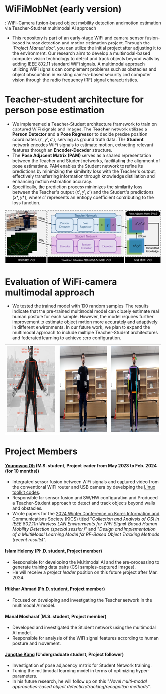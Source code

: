# WiFiMobNet (early version)
: WiFi-Camera fusion-based object mobility detection and motion estimation via Teacher-Studnet multimodal AI approach
* This repository is part of an early-stage WiFi and camera sensor fusion-based human detection and motion estimation project. Through the '*Project Manual.doc*', you can utilize the initial project after adjusting it to the environment. Our research aims to develop a multimodal-based computer vision technology to detect and track objects beyond walls by adding IEEE 802.11 standard WiFi signals. A multimodal approach utilizing WiFi signals can complement problems such as obstacles and object obscuration in existing camera-based security and computer vision through the radio frequency (RF) signal characteristics.

# Teacher-student architecture for person pose estimation
* We implemented a Teacher-Student architecture framework to train on captured WiFi signals and images. The **Teacher** network utilizes a **Person Detector** and a **Pose Regressor** to decide precise position coordinates $(x', y', c')$, serving as ground truth data. The **Student** network encodes WiFi signals to estimate motion, extracting relevant features through an **Encoder-Decoder** structure.
* The **Pose Adjacent Matrix (PAM)** serves as a shared representation between the Teacher and Student networks, facilitating the alignment of pose estimations. PAM enables the Student network to refine its predictions by minimizing the similarity loss with the Teacher's output, effectively transferring information through knowledge distillation and enhancing motion estimation accuracy. 
* Specifically, the prediction process minimizes the similarity loss between the Teacher's output $(x', y', c')$ and the Student's predictions $(x*, y*)$, where $c'$ represents an entropy coefficient contributing to the loss function.

![Teacher-Student Framework](/README_images/teacher-student.PNG)

# Evaluation of WiFi-camera multimodal approach
- We tested the trained model with 100 random samples. The results indicate that the pre-trained multimodal model can closely estimate real human posture for each sample. However, the model requires further improvement to estimate object motion more accurately and adaptively in different environments. In our future work, we plan to expand the multimodal approach to include multiple Teacher-Student architectures and federated learning to achieve zero configuration.

<table>
  <tr>
    <td><img src="/README_images/estimation_1.png" width="320" height="280"/></td>
    <td><img src="/README_images/estimation_2.png" width="320" height="280"/></td>
    <td><img src="/README_images/estimation_3.png" width="320" height="280"/></td>
  </tr>
</table>

# Project Members
#### [Youngwoo Oh](https://ohyoungwoo.com/) (M.S. student, Project leader from May 2023 to Feb. 2024 (for 10 months))
- Integrated sensor fusion between WiFi signals and captured video from the conventional WiFi router and USB camera by developing the [Linux toolkit codes](https://github.com/FIVEYOUNGWOO/IEEE-802.11n-CSI-Camera-Synchronization-Toolkit).
- Responsible for sensor fusion and SW/HW configuration and Produced a Teacher-Student approach to detect and track objects beyond walls and obstacles.
- Wrote papers for the [2024 Winter Conference on Korea Information and Communications Society (KICS)](https://conf.kics.or.kr/) titled "*Collection and Analysis of CSI in IEEE 802.11n Wireless LAN Environments for WiFi Signal-Based Human Mobility Detection (special session)*" and "*Design and Implementation of a MultiModal Learning Model for RF-Based Object Tracking Methods (recent results)*".

#### Islam Helemy (Ph.D. student, Project member)
- Responsible for developing the Multimodal AI and the pre-processing to generate training data pairs (CSI samples-captured images).
- He will receive a *project leader* position on this future project after Mar. 2024.

#### Iftikhar Ahmad (Ph.D. student, Project member)
- Focused on developing and investigating the Teacher network in the multimodal AI model.

#### Manal Mosharaf (M.S. student, Project member)
- Developed and investigated the Student network using the multimodal AI model.
- Responsible for analysis of the WiFi signal features according to human posture and movement.

#### [Jungtae Kang](https://kangjeongtae.com/) (Undergraduate student, Project follower)
- Investigation of pose adjacency matrix for Student Network training.
- Tuning the multimodal learning model in terms of optimizing hyper-parameters.
- In his future research, he will follow up on this "*Novel multi-modal approaches-based object detection/tracking/recognition methods*".
